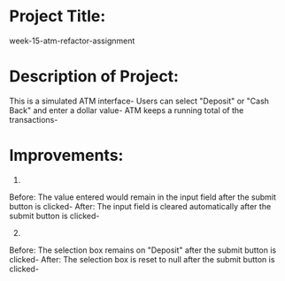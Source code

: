 # Project Title: 
week-15-atm-refactor-assignment

# Description of Project: 
This is a simulated ATM interface- Users can select "Deposit" or "Cash Back" and enter a  dollar value- ATM keeps a running total of the transactions-

# Improvements: 
1) 
Before: The value entered would remain in the input field after the submit button is clicked-
After: The input field is cleared automatically after the submit button is clicked-

2)
Before: The selection box remains on "Deposit" after the submit button is clicked-
After: The selection box is reset to null after the submit button is clicked-

